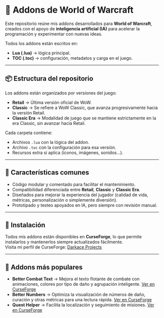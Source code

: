 # 🧩 Addons de World of Warcraft

Este repositorio reúne mis addons desarrollados para **World of Warcraft**, creados con el apoyo de **inteligencia artificial (IA)** para acelerar la programación y experimentar con nuevas ideas.

Todos los addons están escritos en:
- **Lua (.lua)** → lógica principal.
- **TOC (.toc)** → configuración, metadatos y carga en el juego.

---

## 📦 Estructura del repositorio

Los addons están organizados por versiones del juego:
- **Retail** → Última versión oficial de WoW.
- **Classic** → Se refiere a WoW Classic, que avanza progresivamente hacia la versión Retail.
- **Classic Era** → Modalidad de juego que se mantiene estrictamente en la era Classic, sin avanzar hacia Retail.

Cada carpeta contiene:
- Archivos `.lua` con la lógica del addon.
- Archivo `.toc` con la configuración para esa versión.
- Recursos extra si aplica (iconos, imágenes, sonidos...).

---

## 🚀 Características comunes

- Código modular y comentado para facilitar el mantenimiento.
- Compatibilidad diferenciada entre **Retail**, **Classic** y **Classic Era**.
- Diseñados para mejorar la experiencia del jugador (calidad de vida, métricas, personalización o simplemente diversión).
- Prototipado y testeo apoyados en IA, pero siempre con revisión manual.

---

## 🔧 Instalación

Todos mis addons están disponibles en **CurseForge**, lo que permite instalarlos y mantenerlos siempre actualizados fácilmente.  
Visita mi perfil de CurseForge: [Darkace Projects](https://www.curseforge.com/members/darkace/projects)

---

## 📌 Addons más populares

- **Better Combat Text** → Mejora el texto flotante de combate con animaciones, colores por tipo de daño y agrupación inteligente. [Ver en CurseForge](https://www.curseforge.com/wow/addons/better-combat-text)
- **Better Numbers** → Optimiza la visualización de números de daño, curación y otras métricas para una lectura rápida. [Ver en CurseForge](https://www.curseforge.com/wow/addons/better-numbers)
- **Quest Helper** → Facilita la localización y seguimiento de misiones. [Ver en CurseForge](https://www.curseforge.com/wow/addons/quest-help)
